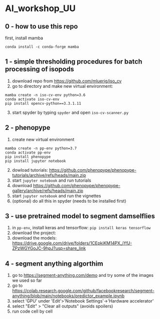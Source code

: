 # AI_workshop_UU

## 0 - how to use this repo

first, install mamba
```
conda install -c conda-forge mamba
```

## 1 - simple thresholding procedures for batch processing of isopods

1. download repo from https://github.com/mluerig/iso_cv
2. go to directory and make new virtual environment:

```
mamba create -n iso-cv-env python=3.6
conda activate iso-cv-env
pip install opencv-python==3.3.1.11
```
3. start spyder by typing `spyder` and open `iso-cv-scanner.py`

## 2 - phenopype

1. create new virtual environment
```
mamba create -n pp-env python=3.7
conda activate pp-env
pip install phenopype
pip install jupyter notebook
```
2. dowload tutorials: https://github.com/phenopype/phenopype-tutorials/archive/refs/heads/main.zip
3. start `jupyter notebook` and run tutorials 
4. download https://github.com/phenopype/phenopype-gallery/archive/refs/heads/main.zip
5. start `jupyter notebook` and run the vignettes 
6. (optional) do all this in spyder (needs to be installed first)

## 3 - use pretrained model to segment damselflies

1. in `pp-env`, install keras and tensorflow: `pip install keras tensorflow`  
2. download the project:
3. download the models: https://drive.google.com/drive/folders/1CEpkiKM14PX_iYfJ-ZPzWGYGoJC-9hpJ?usp=share_link

## 4 - segment anything algorthim

1. go to https://segment-anything.com/demo and try some of the images we used so far
2. go to https://colab.research.google.com/github/facebookresearch/segment-anything/blob/main/notebooks/predictor_example.ipynb
3. select 'GPU' under 'Edit'>'Notebook Settings'->'Hardware accelerator'
4. select "Edit" > "Clear all outputs" (avoids spoilers)
5. run code cell by cell
